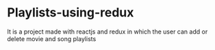 # Playlists-using-redux
   It is a project made with reactjs and redux in which the user can add or delete movie and song playlists
